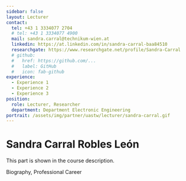 ```yaml
---
sidebar: false
layout: Lecturer
contact:
  tel: +43 1 3334077 2704
  # tel: +43 1 3334077 4900
  mail: sandra.carral@technikum-wien.at
  linkedin: https://at.linkedin.com/in/sandra-carral-baa84510
  researchgate: https://www.researchgate.net/profile/Sandra-Carral
  # github:
  #   href: https://github.com/...
  #   label: GitHub
  #   icon: fab-github
experience:
  - Experience 1
  - Experience 2
  - Experience 3
position:
  role: Lecturer, Researcher
  department: Department Electronic Engineering
portrait: /assets/img/partner/uastw/lecturer/sandra-carral.gif
---
```


# Sandra Carral Robles León

This part is shown in the course description.

<!-- more -->

Biography, Professional Career